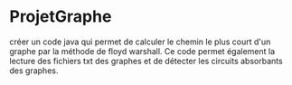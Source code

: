 # ProjetGraphe
créer un code java qui permet de calculer le chemin le plus court d'un graphe par la méthode de floyd warshall. Ce code permet également la lecture des fichiers txt des graphes et de détecter les circuits absorbants des graphes.
